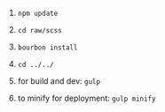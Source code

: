 01. `npm update`
02. `cd raw/scss`
03. `bourbon install`
04. `cd ../../`

05. for build and dev: `gulp`
06. to minify for deployment: `gulp minify`
